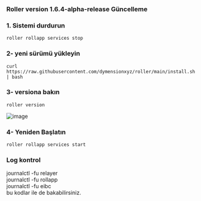 ###  Roller version 1.6.4-alpha-release Güncelleme


###  1. Sistemi durdurun

```
roller rollapp services stop
```

###  2- yeni sürümü yükleyin

```
curl https://raw.githubusercontent.com/dymensionxyz/roller/main/install.sh | bash 
```

###  3- versiona bakın

```
roller version 
```

![image](https://github.com/user-attachments/assets/bd2da1e6-8981-4897-a099-79a06b459a57)


###  4- Yeniden Başlatın

```
roller rollapp services start 
```


### Log kontrol  
journalctl -fu relayer <br>
journalctl -fu rollapp <br>
journalctl -fu eibc <br>
bu kodlar ile de bakabilirsiniz.
